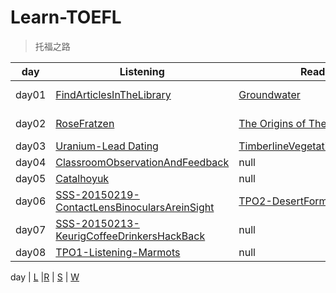 # Learn-TOEFL
> 托福之路

day | Listening | Reading | Speaking | Writing
---|---|---|---|---
day01 | [FindArticlesInTheLibrary](./Listening/TPO1-LISTENING-FindArticlesInTheLibrary.md) | [Groundwater](./Reading/TPO1-READING-Groundwater.md) | [Task1](./Speaking/TPO1-SPEAKING-Task1.md) | [Integrated Writing](./Writing/TPO1-WRITING-Integrated-Writing.md)
day02 | [RoseFratzen](./Listening/TPO1-Listening-Rose-Fratzen.md) | [The Origins of Theater](./Reading/TPO1-Reading-The-Origins-of-Theater.md) | [Task-Media](./Speaking/TPO1-Speaking-Task-Media.md) | [Independent Writing](./Writing/TPO1-Independent-Writing.md)
day03 | [Uranium-Lead Dating](./Listening/TPO1_Listening_(Uranium-LeadDating).md) | [TimberlineVegetationOnMountains](./Reading/TPO1_Reading_(TimberlineVegetationOnMountains).md) | [LetterInTheCentervilleCollegeNews](./Speaking/TPO1_Speaking_(LetterInTheCentervilleCollegeNews).md) | null
day04 | [ClassroomObservationAndFeedback](./Listening/TPO1_Listening_(ClassroomObservationAndFeedback).md) | null | [Task4-Groupthink](./Speaking/TPO1_Speaking_Task4_(Groupthink).md) | null
day05 | [Catalhoyuk](./Listening/TPO1_listening_(Catalhoyuk).md) | null | [Task5-associationActivity](./Speaking/TPO1_Speaking_Task5_(associationActivity).md) | null
day06 | [SSS-20150219-ContactLensBinocularsAreinSight](./SSS-60SecondScience/Tech/SSS-20150219-ContactLensBinocularsAreinSight.md) |[TPO2-DesertFormation](./Reading/TPO2-Reading-DesertFormation.md) | [Task6-Psychology](./Speaking/TPO1-Speaking-Task6-Psychology.md) | null
day07 | [SSS-20150213-KeurigCoffeeDrinkersHackBack](./SSS-60SecondScience/Tech/SSS-20150213-KeurigCoffeeDrinkersHackBack.md) | null | null | [Integrated Writing_Business](./Writing/TPO2-IntegratedWriting_Business.md)
day08 | [TPO1-Listening-Marmots](./Listening/TPO1-Listening-Marmots.md) | null | [TPO2-Speaking-Task1-Place](./Speaking/TPO2-Speaking-Task1-Place.md) | null

day | [L](./Listening/) |[R](./Reading/) | [S](./Speaking/) | [W](./Writing/)


